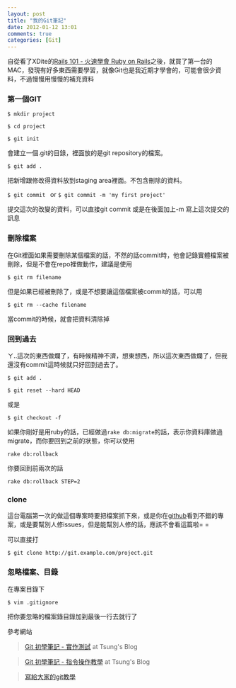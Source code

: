 ```yaml
---
layout: post
title: "我的Git筆記"
date: 2012-01-12 13:01
comments: true
categories: [Git]
---
```


自從看了XDite的[Rails 101 - 火速學會 Ruby on Rails](http://rails-101.logdown.com/)之後，就買了第一台的MAC，發現有好多東西需要學習，就像Git也是我近期才學會的，可能會很少資料，不過慢慢用慢慢的補充資料

### 第一個GIT

`$ mkdir project`

`$ cd project`

`$ git init`

會建立一個.git的目錄，裡面放的是git repository的檔案。

`$ git add . `

把新增跟修改得資料放到staging area裡面。不包含刪除的資料。

`$ git commit ` or `$ git commit -m 'my first project'`

提交這次的改變的資料，可以直接git commit 或是在後面加上-m 寫上這次提交的訊息

<!-- more -->
### 刪除檔案

在Git裡面如果需要刪除某個檔案的話，不然的話commit時，他會記錄實體檔案被刪除，但是不會在repo裡做動作，建議是使用

`$ git rm filename`

但是如果已經被刪除了，或是不想要讓這個檔案被commit的話，可以用

`$ git rm --cache filename`

當commit的時候，就會把資料清除掉

### 回到過去

ㄚ..這次的東西做爛了，有時候精神不濟，想東想西，所以這次東西做爛了，但我還沒有commit這時候就只好回到過去了。

`$ git add .`

`$ git reset --hard HEAD`

或是

`$ git checkout -f`

如果你剛好是用ruby的話，已經做過`rake db:migrate`的話，表示你資料庫做過migrate，而你要回到之前的狀態，你可以使用

`rake db:rollback`

你要回到前兩次的話

`rake db:rollback STEP=2`

### clone

這台電腦第一次的做這個專案時要把檔案抓下來，或是你在[github](https://github.com/)看到不錯的專案，或是要幫別人修issues，但是能幫別人修的話，應該不會看這篇啦= =

可以直接打

`$ git clone http://git.example.com/project.git` 

### 忽略檔案、目錄

在專案目錄下

`$ vim .gitignore`

把你要忽略的檔案錄目錄加到最後一行去就行了

參考網站

> [Git 初學筆記 - 實作測試](http://blog.longwin.com.tw/2009/05/git-learn-test-command-2009/) at Tsung's Blog

> [Git 初學筆記 - 指令操作教學](http://blog.longwin.com.tw/2009/05/git-learn-initial-command-2009/) at Tsung's Blog

> [寫給大家的git教學](http://www.slideshare.net/littlebtc/git-5528339)